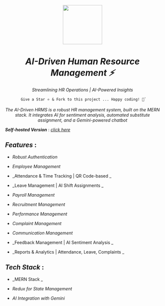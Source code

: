 <div align="center">
    <a href="https://metrohrms.netlify.app">
  <img src="https://metrohrms.netlify.app/metro.png" width="128px" />
    </a>
    <h1><i>AI-Driven Human Resource Management ⚡</i></h1>
    <p align="center">
         <p><i>Streamlining HR Operations | AI-Powered Insights</i></p>
    </p>


```
 Give a Star ⭐️ & Fork to this project ... Happy coding! 🤩`
```

*The AI-Driven HRMS is a robust HR management system, built on the MERN stack. It integrates AI for sentiment analysis, automated substitute assignment, and a Gemini-powered chatbot*

</div>

***Self-hosted Version*** : [_click here_](https://metrohrms.netlify.app)

## _Features_ :

- _Robust Authentication_
  
- _Employee Management_

- _Attendance & Time Tracking | QR Code-based _

- _Leave Management | AI Shift Assignments _

- _Payroll Management_

- _Recruitment Management_

- _Performance Management_

- _Complaint Management_

 - _Communication Management_

- _Feedback Management | AI Sentiment Analysis _

- _Reports & Analytics | Attendance, Leave, Complaints _

## _Tech Stack_ :

- _MERN Stack _

- _Redux for State Management_

- _AI Integration with Gemini_
